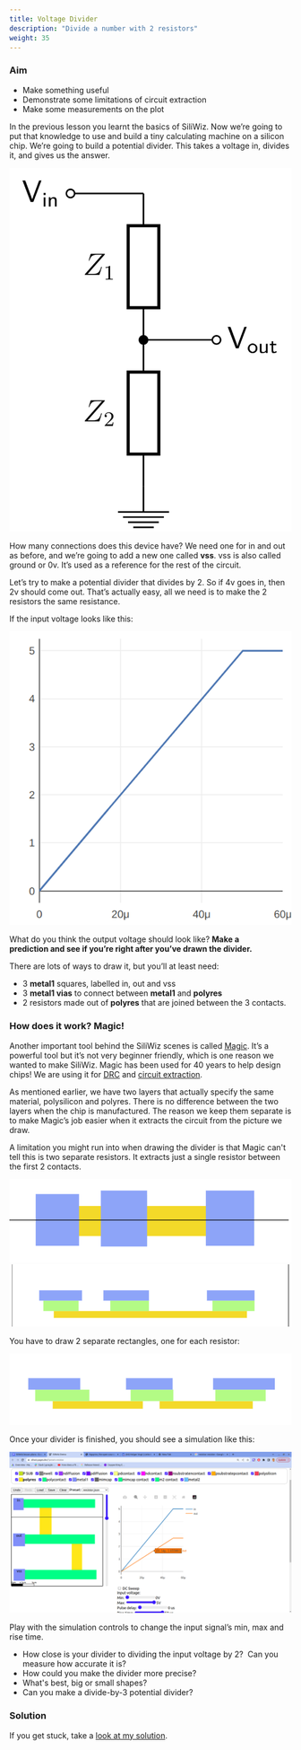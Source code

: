 ```yaml
---
title: Voltage Divider
description: "Divide a number with 2 resistors"
weight: 35
---
```


### Aim

*   Make something useful
*   Demonstrate some limitations of circuit extraction
*   Make some measurements on the plot

In the previous lesson you learnt the basics of SiliWiz. Now we’re going to put that knowledge to use and build a tiny calculating machine on a silicon chip. We’re going to build a potential divider. This takes a voltage in, divides it, and gives us the answer.

![](../images/image55.png?width=20pc)

How many connections does this device have? We need one for in and out as before, and we’re going to add a new one called **vss**. vss is also called ground or 0v. It’s used as a reference for the rest of the circuit.

Let’s try to make a potential divider that divides by 2. So if 4v goes in, then 2v should come out. That’s actually easy, all we need is to make the 2 resistors the same resistance.

If the input voltage looks like this:

![](../images/image20.png)

What do you think the output voltage should look like? **Make a prediction and see if you’re right after you’ve drawn the divider.**

There are lots of ways to draw it, but you’ll at least need:

*   3 **metal1** squares, labelled in, out and vss
*   3 **metal1 vias** to connect between **metal1** and **polyres**
*   2 resistors made out of **polyres** that are joined between the 3 contacts.

### How does it work? Magic!

Another important tool behind the SiliWiz scenes is called [Magic](https://www.zerotoasiccourse.com/terminology/magic/).  It’s a powerful tool but it’s not very beginner friendly, which is one reason we wanted to make SiliWiz. Magic has been used for 40 years to help design chips! We are using it for [DRC](https://www.zerotoasiccourse.com/terminology/drc/) and [circuit extraction](https://www.zerotoasiccourse.com/terminology/pex/).

As mentioned earlier, we have two layers that actually specify the same material, polysilicon and polyres. There is no difference between the two layers when the chip is manufactured. The reason we keep them separate is to make Magic’s job easier when it extracts the circuit from the picture we draw.

A limitation you might run into when drawing the divider is that Magic can't tell this is two separate resistors. It extracts just a single resistor between the first 2 contacts.

![](../images/image22.png)![](../images/image24.png)

You have to draw 2 separate rectangles, one for each resistor:

![](../images/image13.png)

Once your divider is finished, you should see a simulation like this:

![](../images/image36.png)

Play with the simulation controls to change the input signal’s min, max and rise time.

*   How close is your divider to dividing the input voltage by 2?  Can you measure how accurate it is?
*   How could you make the divider more precise?
*   What's best, big or small shapes?
*   Can you make a divide-by-3 potential divider?

### Solution

If you get stuck, take a [look at my solution](https://siliwiz.pages.dev/?preset=resistor).

